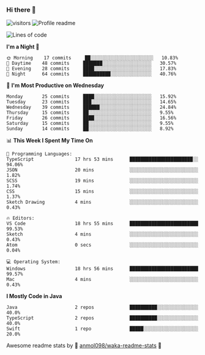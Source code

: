 ### Hi there 👋  
![visitors](https://visitor-badge.laobi.icu/badge?page_id=leverglowh) ![Profile readme](https://github.com/leverglowh/leverglowh/workflows/Profile%20readme/badge.svg?branch=master)

<!--START_SECTION:waka-->
![Lines of code](https://img.shields.io/badge/From%20Hello%20World%20I%27ve%20Written-21070%20lines%20of%20code-blue)

**I'm a Night 🦉** 

```text
🌞 Morning    17 commits     ██░░░░░░░░░░░░░░░░░░░░░░░   10.83% 
🌆 Daytime    48 commits     ███████░░░░░░░░░░░░░░░░░░   30.57% 
🌃 Evening    28 commits     ████░░░░░░░░░░░░░░░░░░░░░   17.83% 
🌙 Night      64 commits     ██████████░░░░░░░░░░░░░░░   40.76%

```
📅 **I'm Most Productive on Wednesday** 

```text
Monday       25 commits     ████░░░░░░░░░░░░░░░░░░░░░   15.92% 
Tuesday      23 commits     ███░░░░░░░░░░░░░░░░░░░░░░   14.65% 
Wednesday    39 commits     ██████░░░░░░░░░░░░░░░░░░░   24.84% 
Thursday     15 commits     ██░░░░░░░░░░░░░░░░░░░░░░░   9.55% 
Friday       26 commits     ████░░░░░░░░░░░░░░░░░░░░░   16.56% 
Saturday     15 commits     ██░░░░░░░░░░░░░░░░░░░░░░░   9.55% 
Sunday       14 commits     ██░░░░░░░░░░░░░░░░░░░░░░░   8.92%

```


📊 **This Week I Spent My Time On** 

```text
💬 Programming Languages: 
TypeScript               17 hrs 53 mins      ███████████████████████░░   94.06% 
JSON                     20 mins             ░░░░░░░░░░░░░░░░░░░░░░░░░   1.82% 
SCSS                     19 mins             ░░░░░░░░░░░░░░░░░░░░░░░░░   1.74% 
CSS                      15 mins             ░░░░░░░░░░░░░░░░░░░░░░░░░   1.37% 
Sketch Drawing           4 mins              ░░░░░░░░░░░░░░░░░░░░░░░░░   0.43%

🔥 Editors: 
VS Code                  18 hrs 55 mins      █████████████████████████   99.53% 
Sketch                   4 mins              ░░░░░░░░░░░░░░░░░░░░░░░░░   0.43% 
Atom                     0 secs              ░░░░░░░░░░░░░░░░░░░░░░░░░   0.04%

💻 Operating System: 
Windows                  18 hrs 56 mins      █████████████████████████   99.57% 
Mac                      4 mins              ░░░░░░░░░░░░░░░░░░░░░░░░░   0.43%

```

**I Mostly Code in Java** 

```text
Java                     2 repos             ██████████░░░░░░░░░░░░░░░   40.0% 
TypeScript               2 repos             ██████████░░░░░░░░░░░░░░░   40.0% 
Swift                    1 repo              █████░░░░░░░░░░░░░░░░░░░░   20.0%

```



<!--END_SECTION:waka-->


Awesome readme stats by :star2: [anmol098/waka-readme-stats](https://github.com/anmol098/waka-readme-stats) :star2:
